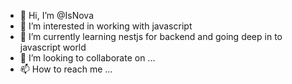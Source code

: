 - 👋 Hi, I’m @IsNova
- 👀 I’m interested in working with javascript 
- 🌱 I’m currently learning nestjs for backend and going deep in to javascript world 
- 💞️ I’m looking to collaborate on ...
- 📫 How to reach me ...

<!---
IsNova/IsNova is a ✨ special ✨ repository because its `README.md` (this file) appears on your GitHub profile.
You can click the Preview link to take a look at your changes.
--->
